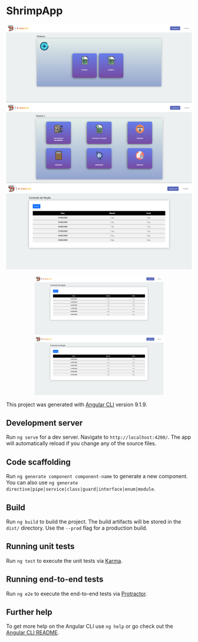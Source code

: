 # ShrimpApp


![alt text](https://raw.githubusercontent.com/EduBrQ/shrimpApp/factory/src/assets/img/ss1.PNG?raw=true)
![alt text](https://raw.githubusercontent.com/EduBrQ/shrimpApp/factory/src/assets/img/ss2.PNG?raw=true)
![alt text](https://raw.githubusercontent.com/EduBrQ/shrimpApp/factory/src/assets/img/ssRacao.PNG?raw=true)
<p align="center">
  <img src="https://raw.githubusercontent.com/EduBrQ/shrimpApp/factory/src/assets/img/ssRacao.PNG?raw=true" width="350" title="hover text">
  <img src="https://raw.githubusercontent.com/EduBrQ/shrimpApp/factory/src/assets/img/ssRacao.PNG?raw=true" width="350" alt="accessibility text">
</p>

This project was generated with [Angular CLI](https://github.com/angular/angular-cli) version 9.1.9.

## Development server

Run `ng serve` for a dev server. Navigate to `http://localhost:4200/`. The app will automatically reload if you change any of the source files.

## Code scaffolding

Run `ng generate component component-name` to generate a new component. You can also use `ng generate directive|pipe|service|class|guard|interface|enum|module`.

## Build

Run `ng build` to build the project. The build artifacts will be stored in the `dist/` directory. Use the `--prod` flag for a production build.

## Running unit tests

Run `ng test` to execute the unit tests via [Karma](https://karma-runner.github.io).

## Running end-to-end tests

Run `ng e2e` to execute the end-to-end tests via [Protractor](http://www.protractortest.org/).

## Further help

To get more help on the Angular CLI use `ng help` or go check out the [Angular CLI README](https://github.com/angular/angular-cli/blob/master/README.md).
